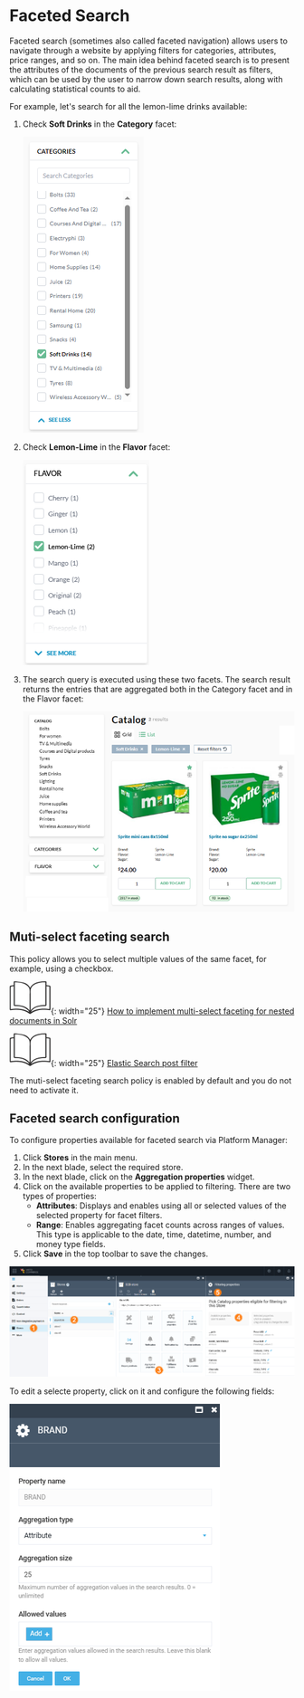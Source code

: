 ﻿# Faceted Search

Faceted search (sometimes also called faceted navigation) allows users to navigate through a website by applying filters for categories, attributes, price ranges, and so on. The main idea behind faceted search is to present the attributes of the documents of the previous search result as filters, which can be used by the user to narrow down search results, along with calculating statistical counts to aid.

For example, let's search for all the lemon-lime drinks available:

1. Check **Soft Drinks** in the **Category** facet: 

    ![Soft drinks](media/soft-drinks-facet.png)

1. Check **Lemon-Lime** in the **Flavor** facet:

    ![Flavor](media/flavor-facet.png)

1. The search query is executed using these two facets. The search result returns the entries that are aggregated both in the Category facet and in the Flavor facet:

    ![Faceted search result](media/faceted-search-result.png)

## Muti-select faceting search

This policy allows you to select multiple values of the same facet, for example, using a checkbox.

![Readmore](media/readmore.png){: width="25"} [How to implement multi-select faceting for nested documents in Solr](https://blog.griddynamics.com/multi-select-faceting-for-nested-documents-in-solr)

![Readmore](media/readmore.png){: width="25"} [Elastic Search post filter](https://www.elastic.co/guide/en/elasticsearch/reference/7.6/search-request-body.html#request-body-search-post-filter)

The muti-select faceting search policy is enabled by default and you do not need to activate it.

## Faceted search configuration

To configure properties available for faceted search via Platform Manager:

1. Click **Stores** in the main menu.
1. In the next blade, select the required store.
1. In the next blade, click on the **Aggregation properties** widget.
1. Click on the available properties to be applied to filtering. There are two types of properties:
    * **Attributes**: Displays and enables using all or selected values of the selected property for facet filters.
    * **Range**: Enables aggregating facet counts across ranges of values. This type is applicable to the date, time, datetime, number, and money type fields.
1. Click **Save** in the top toolbar to save the changes.

![Filtering properties](media/filtering-properties.png)

To edit a selecte property, click on it and configure the following fields:

![Edit property](media/edit-property.png)
